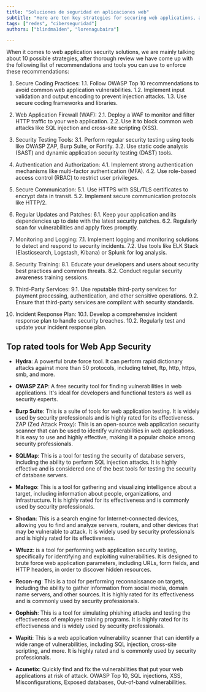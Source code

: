 ```yaml
---
title: "Soluciones de seguridad en aplicaciones web"
subtitle: "Here are ten key strategies for securing web applications, along with top-rated tools like Hydra, OWASP ZAP, Burp Suite, and Acunetix for effective implementation. These strategies cover areas such as secure coding practices, WAF deployment, security testing, authentication, secure communication, updates, monitoring, training, third-party services, and incident response planning."
tags: ["redes", "ciberseguridad"]
authors: ["blindma1den", "lorenagubaira"]

---
```


When it comes to web application security solutions, we are mainly talking about 10 possible strategies, after thorough review we have come up with the following list of recommendations and tools you can use to enforce these recommendations:

1. Secure Coding Practices:
    1.1. Follow OWASP Top 10 recommendations to avoid common web application vulnerabilities.
    1.2. Implement input validation and output encoding to prevent injection attacks.
    1.3. Use secure coding frameworks and libraries.

2. Web Application Firewall (WAF):
    2.1. Deploy a WAF to monitor and filter HTTP traffic to your web application.
    2.2. Use it to block common web attacks like SQL injection and cross-site scripting (XSS).

3. Security Testing Tools:
    3.1. Perform regular security testing using tools like OWASP ZAP, Burp Suite, or Fortify.
    3.2. Use static code analysis (SAST) and dynamic application security testing (DAST) tools.

4. Authentication and Authorization:
    4.1. Implement strong authentication mechanisms like multi-factor authentication (MFA).
    4.2. Use role-based access control (RBAC) to restrict user privileges.

5. Secure Communication:
    5.1. Use HTTPS with SSL/TLS certificates to encrypt data in transit.
    5.2. Implement secure communication protocols like HTTP/2.

6. Regular Updates and Patches:
    6.1. Keep your application and its dependencies up to date with the latest security patches.
    6.2. Regularly scan for vulnerabilities and apply fixes promptly.

7. Monitoring and Logging:
    7.1. Implement logging and monitoring solutions to detect and respond to security incidents.
    7.2. Use tools like ELK Stack (Elasticsearch, Logstash, Kibana) or Splunk for log analysis.

8. Security Training:
    8.1. Educate your developers and users about security best practices and common threats.
    8.2. Conduct regular security awareness training sessions.

9. Third-Party Services:
    9.1. Use reputable third-party services for payment processing, authentication, and other sensitive operations.
    9.2. Ensure that third-party services are compliant with security standards.

10. Incident Response Plan:
    10.1. Develop a comprehensive incident response plan to handle security breaches.
    10.2. Regularly test and update your incident response plan.

## Top rated tools for Web App Security

- **Hydra**: A powerful brute force tool. It can perform rapid dictionary attacks against more than 50 protocols, including telnet, ftp, http, https, smb, and more.

- **OWASP ZAP**: A free security tool for finding vulnerabilities in web applications. It's ideal for developers and functional testers as well as security experts.

- **Burp Suite**: This is a suite of tools for web application testing. It is widely used by security professionals and is highly rated for its effectiveness.
ZAP (Zed Attack Proxy): This is an open-source web application security scanner that can be used to identify vulnerabilities in web applications. It is easy to use and highly effective, making it a popular choice among security professionals.

- **SQLMap**: This is a tool for testing the security of database servers, including the ability to perform SQL injection attacks. It is highly effective and is considered one of the best tools for testing the security of database servers.

- **Maltego**: This is a tool for gathering and visualizing intelligence about a target, including information about people, organizations, and infrastructure. It is highly rated for its effectiveness and is commonly used by security professionals.

- **Shodan**: This is a search engine for Internet-connected devices, allowing you to find and analyze servers, routers, and other devices that may be vulnerable to attack. It is widely used by security professionals and is highly rated for its effectiveness.

- **Wfuzz**: is a tool for performing web application security testing, specifically for identifying and exploiting vulnerabilities. It is designed to brute force web application parameters, including URLs, form fields, and HTTP headers, in order to discover hidden resources.

- **Recon-ng**: This is a tool for performing reconnaissance on targets, including the ability to gather information from social media, domain name servers, and other sources. It is highly rated for its effectiveness and is commonly used by security professionals.

- **Gophish**: This is a tool for simulating phishing attacks and testing the effectiveness of employee training programs. It is highly rated for its effectiveness and is widely used by security professionals.

- **Wapiti**: This is a web application vulnerability scanner that can identify a wide range of vulnerabilities, including SQL injection, cross-site scripting, and more. It is highly rated and is commonly used by security professionals.

- **Acunetix**: Quickly find and fix the vulnerabilities that put your web applications at risk of attack. OWASP Top 10, SQL injections, XSS, Misconfigurations, Exposed databases, Out-of-band vulnerabilities.
